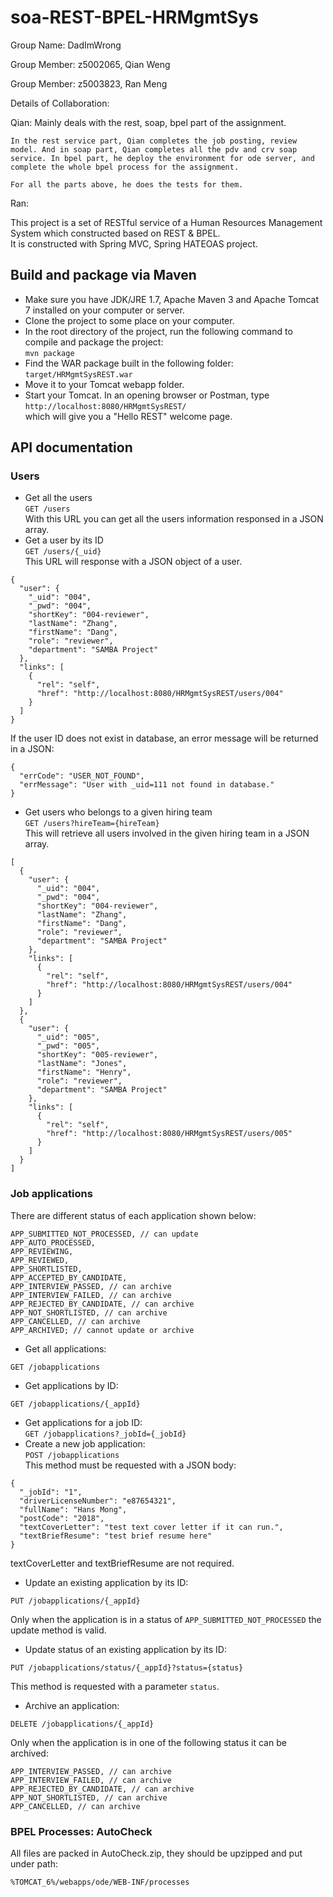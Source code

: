 # soa-REST-BPEL-HRMgmtSys
Group Name: DadImWrong

Group Member: z5002065, Qian Weng

Group Member: z5003823, Ran Meng

Details of Collaboration:

Qian: 
    Mainly deals with the rest, soap, bpel part of the assignment.
    
    In the rest service part, Qian completes the job posting, review model. And in soap part, Qian completes all the pdv and crv soap service. In bpel part, he deploy the environment for ode server, and complete the whole bpel process for the assignment. 
    
    For all the parts above, he does the tests for them.

Ran:
  

This project is a set of RESTful service of a Human Resources Management System which constructed based on REST &amp; BPEL.  
It is constructed with Spring MVC, Spring HATEOAS project.  
## Build and package via Maven  
- Make sure you have JDK/JRE 1.7, Apache Maven 3 and Apache Tomcat 7 installed on your computer or server.  
- Clone the project to some place on your computer.  
- In the root directory of the project, run the following command to compile and package the project:  
  ```mvn package```  
- Find the WAR package built in the following folder:  
  ```target/HRMgmtSysREST.war```  
- Move it to your Tomcat webapp folder.
- Start your Tomcat. In an opening browser or Postman, type  
  ```http://localhost:8080/HRMgmtSysREST/```  
which will give you a "Hello REST" welcome page.  
## API documentation  
### Users
- Get all the users  
```GET /users```  
With this URL you can get all the users information responsed in a JSON array.  
- Get a user by its ID  
```GET /users/{_uid}```  
This URL will response with a JSON object of a user.  
```
{
  "user": {
    "_uid": "004",
    "_pwd": "004",
    "shortKey": "004-reviewer",
    "lastName": "Zhang",
    "firstName": "Dang",
    "role": "reviewer",
    "department": "SAMBA Project"
  },
  "links": [
    {
      "rel": "self",
      "href": "http://localhost:8080/HRMgmtSysREST/users/004"
    }
  ]
}
```  
If the user ID does not exist in database, an error message will be returned in a JSON:  
```
{
  "errCode": "USER_NOT_FOUND",
  "errMessage": "User with _uid=111 not found in database."
}
```
- Get users who belongs to a given hiring team  
```GET /users?hireTeam={hireTeam}```  
This will retrieve all users involved in the given hiring team in a JSON array.  
```
[
  {
    "user": {
      "_uid": "004",
      "_pwd": "004",
      "shortKey": "004-reviewer",
      "lastName": "Zhang",
      "firstName": "Dang",
      "role": "reviewer",
      "department": "SAMBA Project"
    },
    "links": [
      {
        "rel": "self",
        "href": "http://localhost:8080/HRMgmtSysREST/users/004"
      }
    ]
  },
  {
    "user": {
      "_uid": "005",
      "_pwd": "005",
      "shortKey": "005-reviewer",
      "lastName": "Jones",
      "firstName": "Henry",
      "role": "reviewer",
      "department": "SAMBA Project"
    },
    "links": [
      {
        "rel": "self",
        "href": "http://localhost:8080/HRMgmtSysREST/users/005"
      }
    ]
  }
]
```  
### Job applications  
There are  different status of each application shown below:  
```
APP_SUBMITTED_NOT_PROCESSED, // can update
APP_AUTO_PROCESSED, 
APP_REVIEWING, 
APP_REVIEWED, 
APP_SHORTLISTED, 
APP_ACCEPTED_BY_CANDIDATE,
APP_INTERVIEW_PASSED, // can archive
APP_INTERVIEW_FAILED, // can archive
APP_REJECTED_BY_CANDIDATE, // can archive
APP_NOT_SHORTLISTED, // can archive
APP_CANCELLED, // can archive
APP_ARCHIVED; // cannot update or archive
```
- Get all applications:  
```
GET /jobapplications
```  
- Get applications by ID:  
```
GET /jobapplications/{_appId}
```  
- Get applications for a job ID:  
```GET /jobapplications?_jobId={_jobId}```  
- Create a new job application:  
```POST /jobapplications```  
  This method must be requested with a JSON body:  
```
{
  "_jobId": "1",
  "driverLicenseNumber": "e87654321",
  "fullName": "Hans Mong",
  "postCode": "2018",
  "textCoverLetter": "test text cover letter if it can run.",
  "textBriefResume": "test brief resume here"
}
```  
  textCoverLetter and textBriefResume are not required.  
- Update an existing application by its ID:  
```
PUT /jobapplications/{_appId}
```  
  Only when the application is in a status of ```APP_SUBMITTED_NOT_PROCESSED``` the update method is valid.  
- Update status of an existing application by its ID:  
```
PUT /jobapplications/status/{_appId}?status={status}
```  
  This method is requested with a parameter ```status```.  
- Archive an application:  
```
DELETE /jobapplications/{_appId}
```  
  Only when the application is in one of the following status it can be archived:  
```
APP_INTERVIEW_PASSED, // can archive
APP_INTERVIEW_FAILED, // can archive
APP_REJECTED_BY_CANDIDATE, // can archive
APP_NOT_SHORTLISTED, // can archive
APP_CANCELLED, // can archive
```
  
### BPEL Processes: AutoCheck
  All files are packed in AutoCheck.zip, they should be upzipped and put under path: 
  ```
  %TOMCAT_6%/webapps/ode/WEB-INF/processes
  ```
  
  
